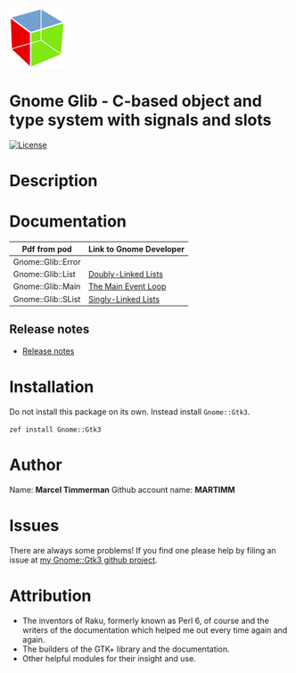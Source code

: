![gtk logo][logo]

# Gnome Glib - C-based object and type system with signals and slots

[![License](http://martimm.github.io/label/License-label.svg)](http://www.perlfoundation.org/artistic_license_2_0)

# Description

# Documentation

| Pdf from pod | Link to Gnome Developer |
|-------|--------------|
| Gnome::Glib::Error |
| Gnome::Glib::List |  [Doubly-Linked Lists][List]
| Gnome::Glib::Main |  [The Main Event Loop][Main]
| Gnome::Glib::SList |  [Singly-Linked Lists][SList]

## Release notes
* [Release notes][changes]

# Installation
Do not install this package on its own. Instead install `Gnome::Gtk3`.

`zef install Gnome::Gtk3`


# Author

Name: **Marcel Timmerman**
Github account name: **MARTIMM**

# Issues

There are always some problems! If you find one please help by filing an issue at [my Gnome::Gtk3 github project][issues].

# Attribution
* The inventors of Raku, formerly known as Perl 6, of course and the writers of the documentation which helped me out every time again and again.
* The builders of the GTK+ library and the documentation.
* Other helpful modules for their insight and use.

[//]: # (---- [refs] ----------------------------------------------------------)
[changes]: https://github.com/MARTIMM/gnome-glib/blob/master/CHANGES.md
[logo]: https://github.com/MARTIMM/gnome-glib/blob/master/doc/images/gtk-logo-100.png
[issues]: https://github.com/MARTIMM/gnome-gtk3/issues

[Error]: https://developer.gnome.org/glib/stable/glib-Error-Reporting.html
[List]: https://developer.gnome.org/glib/stable/glib-Doubly-Linked-Lists.html
[Main]: https://developer.gnome.org/glib/stable/glib-The-Main-Event-Loop.html
[SList]: https://developer.gnome.org/glib/stable/glib-Singly-Linked-Lists.html

[//]: # (https://nbviewer.jupyter.org/github/MARTIMM/gtk-v3/blob/master/doc/GObject.pdf)
